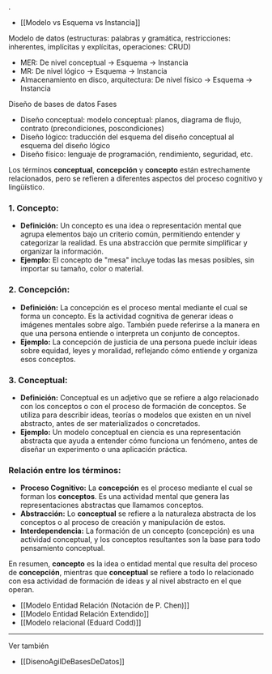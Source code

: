 .
- [[Modelo vs Esquema vs Instancia]] 

Modelo de datos (estructuras: palabras y gramática, restricciones: inherentes, implícitas y explícitas, operaciones: CRUD)
- MER: De nivel conceptual -> Esquema -> Instancia
- MR: De nivel lógico -> Esquema -> Instancia
- Almacenamiento en disco, arquitectura: De nivel físico -> Esquema -> Instancia

Diseño de bases de datos
Fases
- Diseño conceptual: modelo conceptual: planos, diagrama de flujo, contrato (precondiciones, poscondiciones)
- Diseño lógico: traducción del esquema del diseño conceptual al esquema del diseño lógico
- Diseño físico: lenguaje de programación, rendimiento, seguridad, etc.




Los términos **conceptual**, **concepción** y **concepto** están estrechamente relacionados, pero se refieren a diferentes aspectos del proceso cognitivo y lingüístico.

### 1. Concepto:
- **Definición:** Un concepto es una idea o representación mental que agrupa elementos bajo un criterio común, permitiendo entender y categorizar la realidad. Es una abstracción que permite simplificar y organizar la información.
- **Ejemplo:** El concepto de "mesa" incluye todas las mesas posibles, sin importar su tamaño, color o material.

### 2. Concepción:
- **Definición:** La concepción es el proceso mental mediante el cual se forma un concepto. Es la actividad cognitiva de generar ideas o imágenes mentales sobre algo. También puede referirse a la manera en que una persona entiende o interpreta un conjunto de conceptos.
- **Ejemplo:** La concepción de justicia de una persona puede incluir ideas sobre equidad, leyes y moralidad, reflejando cómo entiende y organiza esos conceptos.

### 3. Conceptual:
- **Definición:** Conceptual es un adjetivo que se refiere a algo relacionado con los conceptos o con el proceso de formación de conceptos. Se utiliza para describir ideas, teorías o modelos que existen en un nivel abstracto, antes de ser materializados o concretados.
- **Ejemplo:** Un modelo conceptual en ciencia es una representación abstracta que ayuda a entender cómo funciona un fenómeno, antes de diseñar un experimento o una aplicación práctica.

### Relación entre los términos:
- **Proceso Cognitivo:** La **concepción** es el proceso mediante el cual se forman los **conceptos**. Es una actividad mental que genera las representaciones abstractas que llamamos conceptos.
- **Abstracción:** Lo **conceptual** se refiere a la naturaleza abstracta de los conceptos o al proceso de creación y manipulación de estos.
- **Interdependencia:** La formación de un concepto (concepción) es una actividad conceptual, y los conceptos resultantes son la base para todo pensamiento conceptual.

En resumen, **concepto** es la idea o entidad mental que resulta del proceso de **concepción**, mientras que **conceptual** se refiere a todo lo relacionado con esa actividad de formación de ideas y al nivel abstracto en el que operan.


- [[Modelo Entidad Relación (Notación de P. Chen)]] 
- [[Modelo Entidad Relación Extendido]] 
- [[Modelo relacional (Eduard Codd)]] 

---
Ver también
- [[DisenoAgilDeBasesDeDatos]] 
